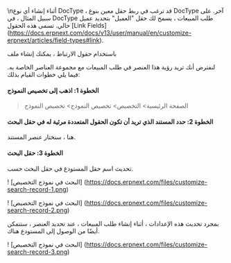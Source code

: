\nأثناء إنشاء أي نوع DocType ، قد ترغب في ربط حقل معين بنوع DocType آخر. على سبيل المثال ، في DocType طلب المبيعات ، يسمح لك حقل "العميل" بتحديد عميل حالي. تسمى هذه الحقول [Link Fields] (https://docs.erpnext.com/docs/v13/user/manual/en/customize-erpnext/articles/field-types#link).

باستخدام حقول الارتباط ، يمكنك إنشاء ملف

لنفترض أنك تريد رؤية هذا العنصر في طلب المبيعات مع مجموعة العناصر الخاصة به. فيما يلي خطوات القيام بذلك:

#### الخطوة 1: اذهب إلى تخصيص النموذج

> الصفحة الرئيسية> التخصيص> تخصيص النموذج> تخصيص النموذج

#### الخطوة 2: حدد المستند الذي تريد أن تكون الحقول المتعددة مرئية له في حقل البحث

هنا ، سنختار عنصر المستند.

#### الخطوة 3: حقل البحث

تحديث اسم حقل المستودع في حقل البحث حسب.

! [البحث في نموذج التخصيص] (https://docs.erpnext.com/files/customize-search-record-1.png)

! [البحث في نموذج التخصيص] (https://docs.erpnext.com/files/customize-search-record-2.png)

بمجرد تحديث هذه الإعدادات ، أثناء إنشاء طلب المبيعات ، عند تحديد العنصر ، ستتمكن أيضًا من الوصول إلى المستودع هناك.

! [البحث في نموذج التخصيص] (https://docs.erpnext.com/files/customize-search-record-3.png)